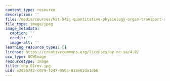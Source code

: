 ```yaml
---
content_type: resource
description: ''
file: /media/courses/hst-542j-quantitative-physiology-organ-transport-systems-spring-2004/e2055742c079f247056a818e62da1db6_chp_01rev.jpg
file_type: image/jpeg
image_metadata:
  caption: ''
  credit: ''
  image-alt: ''
learning_resource_types: []
license: https://creativecommons.org/licenses/by-nc-sa/4.0/
ocw_type: OCWImage
resourcetype: Image
title: chp_01rev.jpg
uid: e2055742-c079-f247-056a-818e62da1db6
---
```

